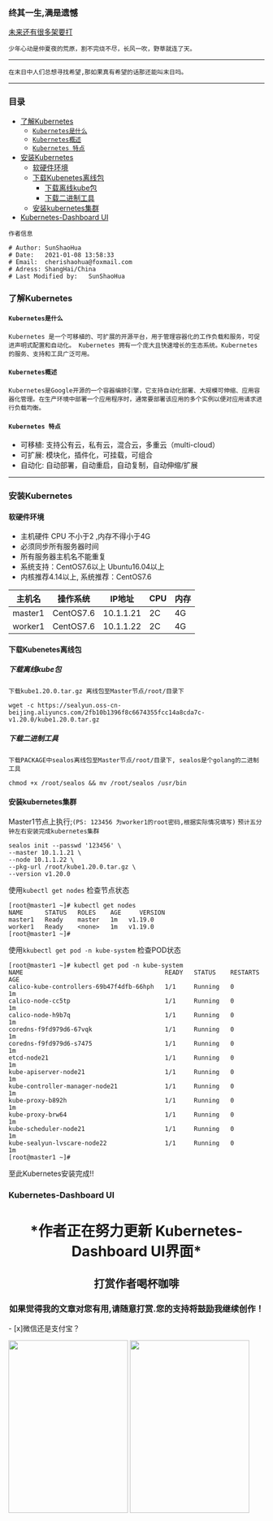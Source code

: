 <h3>终其一生,满是遗憾</h3>

[ 未来还有很多架要打 ](https://www.sunshaohua.cn)

```
少年心动是仲夏夜的荒原，割不完烧不尽，长风一吹，野草就连了天。
```
****

```
在末日中人们总想寻找希望,那如果真有希望的话那还能叫末日吗。
```

****


### 目录
<!-- MarkdownTOC -->

- [了解Kubernetes](#%E4%BA%86%E8%A7%A3kubernetes)
    - [`Kubernetes是什么`](#kubernetes%E6%98%AF%E4%BB%80%E4%B9%88)
    - [`Kubernetes概述`](#kubernetes%E6%A6%82%E8%BF%B0)
    - [`Kubernetes 特点`](#kubernetes-%E7%89%B9%E7%82%B9)
- [安装Kubernetes](#%E5%AE%89%E8%A3%85kubernetes)
    - [软硬件环境](#%E8%BD%AF%E7%A1%AC%E4%BB%B6%E7%8E%AF%E5%A2%83)
    - [下载Kubenetes离线包](#%E4%B8%8B%E8%BD%BDkubenetes%E7%A6%BB%E7%BA%BF%E5%8C%85)
        - [下载离线kube包](#%E4%B8%8B%E8%BD%BD%E7%A6%BB%E7%BA%BFkube%E5%8C%85)
        - [下载二进制工具](#%E4%B8%8B%E8%BD%BD%E4%BA%8C%E8%BF%9B%E5%88%B6%E5%B7%A5%E5%85%B7)
    - [安装kubernetes集群](#%E5%AE%89%E8%A3%85kubernetes%E9%9B%86%E7%BE%A4)
- [Kubernetes-Dashboard UI](#kubernetes-dashboard-ui)

<!-- /MarkdownTOC -->

`作者信息`
```
# Author: SunShaoHua
# Date:   2021-01-08 13:58:33
# Email:  cherishaohua@foxmail.com
# Adress: ShangHai/China
# Last Modified by:   SunShaoHua
```

### 了解Kubernetes

#### `Kubernetes是什么`
```
Kubernetes 是一个可移植的、可扩展的开源平台，用于管理容器化的工作负载和服务，可促进声明式配置和自动化。 Kubernetes 拥有一个庞大且快速增长的生态系统。Kubernetes 的服务、支持和工具广泛可用。
```

#### `Kubernetes概述`
```
Kubernetes是Google开源的一个容器编排引擎，它支持自动化部署、大规模可伸缩、应用容器化管理。在生产环境中部署一个应用程序时，通常要部署该应用的多个实例以便对应用请求进行负载均衡。
```

#### `Kubernetes 特点`

- 可移植: 支持公有云，私有云，混合云，多重云（multi-cloud）
- 可扩展: 模块化，插件化，可挂载，可组合
- 自动化: 自动部署，自动重启，自动复制，自动伸缩/扩展

****

### 安装Kubernetes

#### 软硬件环境
- 主机硬件 CPU 不小于2 ,内存不得小于4G
- 必须同步所有服务器时间
- 所有服务器主机名不能重复
- 系统支持：CentOS7.6以上 Ubuntu16.04以上
- 内核推荐4.14以上, 系统推荐：CentOS7.6

| 主机名  |  操作系统 |   IP地址  | CPU | 内存 |
|---------|-----------|-----------|-----|------|
| master1 | CentOS7.6 | 10.1.1.21 | 2C  | 4G   |
| worker1 | CentOS7.6 | 10.1.1.22 | 2C  | 4G   |

#### 下载Kubenetes离线包
##### 下载离线kube包
`下载kube1.20.0.tar.gz 离线包至Master节点/root/目录下`
```
wget -c https://sealyun.oss-cn-beijing.aliyuncs.com/2fb10b1396f8c6674355fcc14a8cda7c-v1.20.0/kube1.20.0.tar.gz
```

##### 下载二进制工具
`下载PACKAGE中sealos离线包至Master节点/root/目录下, sealos是个golang的二进制工具`
```shell
chmod +x /root/sealos && mv /root/sealos /usr/bin 
```
#### 安装kubernetes集群
Master1节点上执行;`(PS: 123456 为worker1的root密码,根据实际情况填写)` 
`预计五分钟左右安装完成kubernetes集群`
```
sealos init --passwd '123456' \
--master 10.1.1.21 \ 
--node 10.1.1.22 \
--pkg-url /root/kube1.20.0.tar.gz \
--version v1.20.0
```
使用`kubectl get nodes` 检查节点状态
```
[root@master1 ~]# kubectl get nodes
NAME      STATUS   ROLES    AGE     VERSION
master1   Ready    master   1m   v1.19.0
worker1   Ready    <none>   1m   v1.19.0
[root@master1 ~]# 
```
使用`kkubectl get pod -n kube-system` 检查POD状态
```
[root@master1 ~]# kubectl get pod -n kube-system
NAME                                       READY   STATUS    RESTARTS   AGE
calico-kube-controllers-69b47f4dfb-66hph   1/1     Running   0          1m
calico-node-cc5tp                          1/1     Running   0          1m
calico-node-h9b7q                          1/1     Running   0          1m
coredns-f9fd979d6-67vqk                    1/1     Running   0          1m
coredns-f9fd979d6-s7475                    1/1     Running   0          1m
etcd-node21                                1/1     Running   0          1m
kube-apiserver-node21                      1/1     Running   0          1m
kube-controller-manager-node21             1/1     Running   0          1m
kube-proxy-b892h                           1/1     Running   0          1m
kube-proxy-brw64                           1/1     Running   0          1m
kube-scheduler-node21                      1/1     Running   0          1m
kube-sealyun-lvscare-node22                1/1     Running   0          1m
[root@master1 ~]# 
```

至此Kubernetes安装完成!!

### Kubernetes-Dashboard UI

<H1><Center>*作者正在努力更新 Kubernetes-Dashboard UI界面* </Center></H1>


<H2><Center>打赏作者喝杯咖啡</Center></H2>
<H3><center>如果觉得我的文章对您有用,请随意打赏.您的支持将鼓励我继续创作！</center></H3>
- [x]微信还是支付宝？

<img src="https://gitee.com/cherishssh/images/raw/master/Image/Wechat.jpeg" height="340" width="235"> <img src="https://gitee.com/cherishssh/images/raw/master/Image/WechatAL.jpeg" height="340" width="235">

